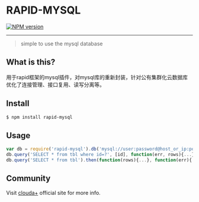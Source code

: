 RAPID-MYSQL
===

[![NPM version](https://badge.fury.io/js/rapid-mysql.svg)](http://badge.fury.io/js/rapid-mysql)

---


> simple to use the mysql database

What is this?
---

用于rapid框架的mysql插件，对mysql库的重新封装，针对公有集群化云数据库优化了连接管理、接口复用、读写分离等。

Install
---

```sh
$ npm install rapid-mysql
```

Usage
---

```js
var db = require('rapid-mysql').db('mysql://user:password@host_or_ip:port/dbname');
db.query('SELECT * from tbl where id=?', [id], function(err, rows){...});
db.query('SELECT * from tbl').then(function(rows){...}, function(err){...});
```

Community
---

Visit [clouda+](http://cloudaplus.duapp.com/) official site for more info.
